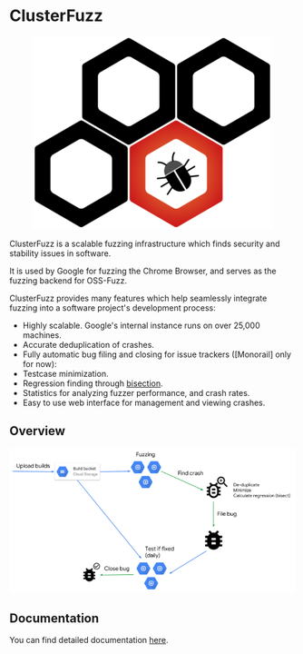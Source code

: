 # ClusterFuzz

<p align="center">
  <img src="docs/images/logo.png">
</p>

ClusterFuzz is a scalable fuzzing infrastructure which finds security and stability issues in software.

It is used by Google for fuzzing the Chrome Browser, and serves as the fuzzing backend for OSS-Fuzz.

ClusterFuzz provides many features which help seamlessly integrate fuzzing into
a software project's development process:
- Highly scalable. Google's internal instance runs on over 25,000 machines.
- Accurate deduplication of crashes.
- Fully automatic bug filing and closing for issue trackers ([Monorail] only for now):
- Testcase minimization.
- Regression finding through [bisection](https://en.wikipedia.org/wiki/Bisection_(software_engineering)).
- Statistics for analyzing fuzzer performance, and crash rates.
- Easy to use web interface for management and viewing crashes.

## Overview

<p align="center">
  <img src="docs/images/overview.png">
</p>

## Documentation
You can find detailed documentation [here](https://google.github.io/clusterfuzz).
